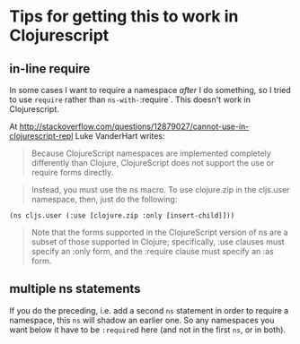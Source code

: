 Tips for getting this to work in Clojurescript
===

## in-line require

In some cases I want to require a namespace *after* I do something,
so I tried to use `require` rather than `ns-with-`:require`.  This
doesn't work in Clojurescript.

At http://stackoverflow.com/questions/12879027/cannot-use-in-clojurescript-repl
Luke VanderHart writes:

> Because ClojureScript namespaces are implemented completely
differently than Clojure, ClojureScript does not support the use or
require forms directly.

> Instead, you must use the ns macro. To use clojure.zip in the
cljs.user namespace, then, just do the following:

    (ns cljs.user (:use [clojure.zip :only [insert-child]]))

> Note that the forms supported in the ClojureScript version of ns are a
subset of those supported in Clojure; specifically, :use clauses must
specify an :only form, and the :require clause must specify an :as form.


## multiple ns statements

If you do the preceding, i.e. add a second `ns` statement in order to
require a namespace, this `ns` will shadow an earlier one.  So any
namespaces you want below it have to be `:require`d here (and not
in the first `ns`, or in both).
